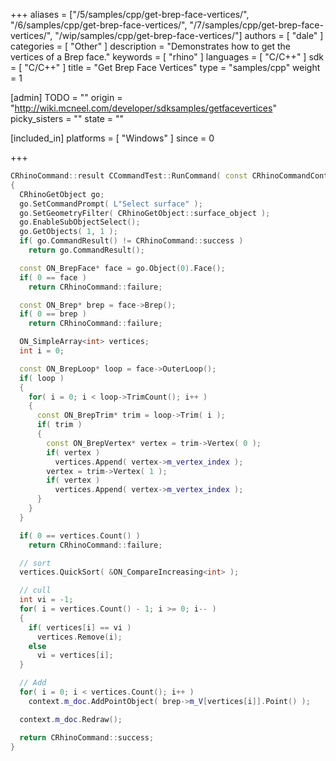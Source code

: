 +++
aliases = ["/5/samples/cpp/get-brep-face-vertices/", "/6/samples/cpp/get-brep-face-vertices/", "/7/samples/cpp/get-brep-face-vertices/", "/wip/samples/cpp/get-brep-face-vertices/"]
authors = [ "dale" ]
categories = [ "Other" ]
description = "Demonstrates how to get the vertices of a Brep face."
keywords = [ "rhino" ]
languages = [ "C/C++" ]
sdk = [ "C/C++" ]
title = "Get Brep Face Vertices"
type = "samples/cpp"
weight = 1

[admin]
TODO = ""
origin = "http://wiki.mcneel.com/developer/sdksamples/getfacevertices"
picky_sisters = ""
state = ""

[included_in]
platforms = [ "Windows" ]
since = 0

+++

```cpp
CRhinoCommand::result CCommandTest::RunCommand( const CRhinoCommandContext& context )
{
  CRhinoGetObject go;
  go.SetCommandPrompt( L"Select surface" );
  go.SetGeometryFilter( CRhinoGetObject::surface_object );
  go.EnableSubObjectSelect();
  go.GetObjects( 1, 1 );
  if( go.CommandResult() != CRhinoCommand::success )
    return go.CommandResult();

  const ON_BrepFace* face = go.Object(0).Face();
  if( 0 == face )
    return CRhinoCommand::failure;

  const ON_Brep* brep = face->Brep();
  if( 0 == brep )
    return CRhinoCommand::failure;

  ON_SimpleArray<int> vertices;
  int i = 0;

  const ON_BrepLoop* loop = face->OuterLoop();
  if( loop )
  {
    for( i = 0; i < loop->TrimCount(); i++ )
    {
      const ON_BrepTrim* trim = loop->Trim( i );
      if( trim )
      {
        const ON_BrepVertex* vertex = trim->Vertex( 0 );
        if( vertex )
          vertices.Append( vertex->m_vertex_index );
        vertex = trim->Vertex( 1 );
        if( vertex )
          vertices.Append( vertex->m_vertex_index );
      }
    }
  }

  if( 0 == vertices.Count() )
    return CRhinoCommand::failure;

  // sort
  vertices.QuickSort( &ON_CompareIncreasing<int> );

  // cull
  int vi = -1;
  for( i = vertices.Count() - 1; i >= 0; i-- )
  {
    if( vertices[i] == vi )
      vertices.Remove(i);
    else
      vi = vertices[i];
  }

  // Add
  for( i = 0; i < vertices.Count(); i++ )
    context.m_doc.AddPointObject( brep->m_V[vertices[i]].Point() );

  context.m_doc.Redraw();

  return CRhinoCommand::success;
}
```

